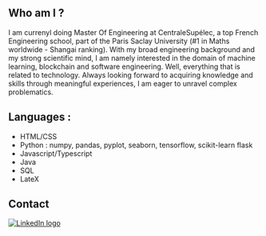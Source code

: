 ## Who am I ?
I am currenyl doing Master Of Engineering at CentraleSupélec, a top French Engineering school, part of the Paris Saclay University (#1 in Maths worldwide - Shangai ranking). With my broad engineering background and my strong scientific mind, I am namely interested in the domain of machine learning, blockchain and software engineering. Well, everything that is related to technology. Always looking forward to acquiring knowledge and skills through meaningful experiences, I am eager to unravel complex problematics.

## Languages : 
* HTML/CSS
* Python : numpy, pandas, pyplot, seaborn, tensorflow, scikit-learn flask 
* Javascript/Typescript
* Java
* SQL
* LateX

## Contact
[![LinkedIn logo](https://www.google.com/url?sa=i&url=https%3A%2F%2Ffr.m.wikipedia.org%2Fwiki%2FFichier%3ALinkedIn_logo_initials.png&psig=AOvVaw09ZmyZXDr1ncYaExv7blWx&ust=1619560123853000&source=images&cd=vfe&ved=0CAIQjRxqFwoTCPiGyuDxnPACFQAAAAAdAAAAABAD)](https://www.linkedin.com/in/benjamin-rio-3884b5166/)
<!---
benjamrio/benjamrio is a ✨ special ✨ repository because its `README.md` (this file) appears on your GitHub profile.
You can click the Preview link to take a look at your changes.
--->
